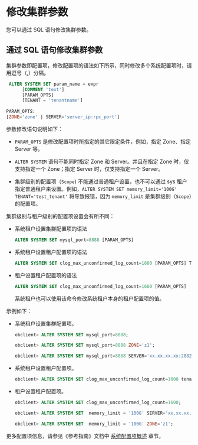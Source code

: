 修改集群参数 
===========================

您可以通过 SQL 语句修改集群参数。

通过 SQL 语句修改集群参数 
------------------------------------

集群参数即配置项，修改配置项的语法如下所示，同时修改多个系统配置项时，请用逗号（,）分隔。

```sql
 ALTER SYSTEM SET param_name = expr
      [COMMENT 'text']
      [PARAM_OPTS]
      [TENANT = 'tenantname']
      
PARAM_OPTS:
[ZONE='zone' | SERVER='server_ip:rpc_port']
```



参数修改语句说明如下：

* `PARAM_OPTS` 是修改配置项时所指定的其它限定条件，例如，指定 Zone、指定 Server 等。

  

* `ALTER SYSTEM` 语句不能同时指定 Zone 和 Server。并且在指定 Zone 时，仅支持指定一个 Zone；指定 Server 时，仅支持指定一个 Server。

  

* 集群级别的配置项（`Scope`) 不能通过普通租户设置，也不可以通过 sys 租户指定普通租户来设置。例如，`ALTER SYSTEM SET memory_limit='100G' TENANT='test_tenant'` 将导致报错，因为 `memory_limit` 是集群级别（`Scope`）的配置项。

  




集群级别与租户级别的配置项设置会有所不同：

* 系统租户设置集群配置项的语法

  ```sql
  ALTER SYSTEM SET mysql_port=8888 [PARAM_OPTS]
  ```

  

* 系统租户设置租户配置项的语法

  ```sql
  ALTER SYSTEM SET clog_max_unconfirmed_log_count=1600 [PARAM_OPTS] TENANT=all|TENANT_NAME
  ```

  

* 租户设置租户配置项的语法

  ```sql
  ALTER SYSTEM SET clog_max_unconfirmed_log_count=1600 [PARAM_OPTS]
  ```

  

  系统租户也可以使用该命令修改系统租户本身的租户配置项的值。
  




示例如下：

* 系统租户设置集群配置项。

  ```sql
  obclient> ALTER SYSTEM SET mysql_port=8888;
  
  obclient> ALTER SYSTEM SET mysql_port=8888 ZONE='z1';
  
  obclient> ALTER SYSTEM SET mysql_port=8888 SERVER='xx.xx.xx.xx:2882';
  ```

  

* 系统租户设置租户配置项。

  ```sql
  obclient> ALTER SYSTEM SET clog_max_unconfirmed_log_count=1600 tenant='test_tenant';
  ```

  

* 租户设置租户配置项。

  ```sql
  obclient> ALTER SYSTEM SET clog_max_unconfirmed_log_count=1600;
  
  obclient> ALTER SYSTEM SET  memory_limit = '100G' SERVER='xx.xx.xx.xx:2882';
  
  obclient> ALTER SYSTEM SET  memory_limit = '100G' ZONE='z1';
  ```

  




更多配置项信息，请参见《参考指南》文档中 [系统配置项概述](../../../../13.reference-guide/3.system-configuration-items/1.overview-of-system-configuration-items.md) 章节。
